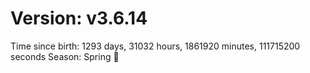 # Version: v3.6.14
Time since birth: 1293 days, 31032 hours, 1861920 minutes, 111715200 seconds
Season: Spring 🌸
